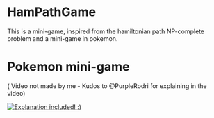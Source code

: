 # HamPathGame 
This is a mini-game, inspired from the hamiltonian path NP-complete problem
and a mini-game in pokemon.


# Pokemon mini-game
( Video not made by me - Kudos to @PurpleRodri for explaining in the video)

[![Explanation included! :)](https://imgur.com/7zOsPmZ.png)](https://www.youtube.com/embed/9OXT93-3-Pc?start=432&end=462&version=3 "Explanation included :)")